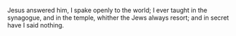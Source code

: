 Jesus answered him, I spake openly to the world; I ever taught in the synagogue, and in the temple, whither the Jews always resort; and in secret have I said nothing.
